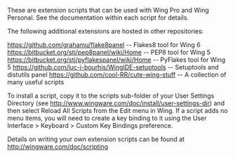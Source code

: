 These are extension scripts that can be used with Wing Pro and Wing Personal.
See the documentation within each script for details.

The following additional extensions are hosted in other repositories:

https://github.com/grahamu/flake8panel -- Flakes8 tool for Wing 6
https://bitbucket.org/stj/pep8panel/wiki/Home -- PEP8 tool for Wing 5
https://bitbucket.org/stj/pyflakespanel/wiki/Home -- PyFlakes tool for Wing 5
https://github.com/luc-j-bourhis/WingIDE-setuptools -- Setuptools and distutils panel
https://github.com/cool-RR/cute-wing-stuff -- A collection of many useful scripts

To install a script, copy it to the scripts sub-folder of your User Settings 
Directory (see http://www.wingware.com/doc/install/user-settings-dir) and 
then select Reload All Scripts from the Edit menu in Wing.  If a script adds 
no menu items, you will need to create a key binding to it using the User 
Interface > Keyboard > Custom Key Bindings preference.

Details on writing your own extension scripts can be found at 
http://wingware.com/doc/scripting

